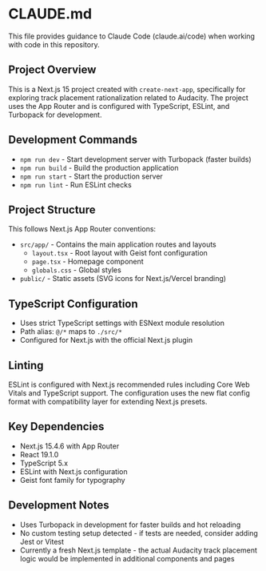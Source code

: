 # CLAUDE.md

This file provides guidance to Claude Code (claude.ai/code) when working with code in this repository.

## Project Overview

This is a Next.js 15 project created with `create-next-app`, specifically for exploring track placement rationalization related to Audacity. The project uses the App Router and is configured with TypeScript, ESLint, and Turbopack for development.

## Development Commands

- `npm run dev` - Start development server with Turbopack (faster builds)
- `npm run build` - Build the production application
- `npm run start` - Start the production server
- `npm run lint` - Run ESLint checks

## Project Structure

This follows Next.js App Router conventions:

- `src/app/` - Contains the main application routes and layouts
  - `layout.tsx` - Root layout with Geist font configuration
  - `page.tsx` - Homepage component
  - `globals.css` - Global styles
- `public/` - Static assets (SVG icons for Next.js/Vercel branding)

## TypeScript Configuration

- Uses strict TypeScript settings with ESNext module resolution
- Path alias: `@/*` maps to `./src/*`
- Configured for Next.js with the official Next.js plugin

## Linting

ESLint is configured with Next.js recommended rules including Core Web Vitals and TypeScript support. The configuration uses the new flat config format with compatibility layer for extending Next.js presets.

## Key Dependencies

- Next.js 15.4.6 with App Router
- React 19.1.0
- TypeScript 5.x
- ESLint with Next.js configuration
- Geist font family for typography

## Development Notes

- Uses Turbopack in development for faster builds and hot reloading
- No custom testing setup detected - if tests are needed, consider adding Jest or Vitest
- Currently a fresh Next.js template - the actual Audacity track placement logic would be implemented in additional components and pages